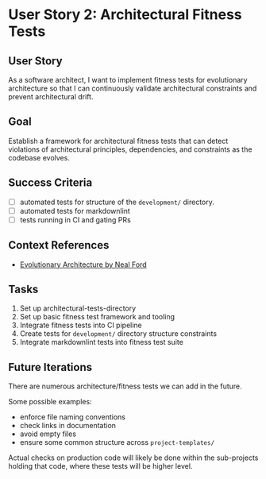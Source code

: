 # User Story 2: Architectural Fitness Tests

## User Story

As a software architect, I want to implement fitness tests for evolutionary architecture so that I can continuously validate architectural constraints and prevent architectural drift.

## Goal

Establish a framework for architectural fitness tests that can detect violations of architectural principles, dependencies, and constraints as the codebase evolves.

## Success Criteria

- [ ] automated tests for structure of the `development/` directory.
- [ ] automated tests for markdownlint
- [ ] tests running in CI and gating PRs

## Context References

- [Evolutionary Architecture by Neal Ford](https://www.thoughtworks.com/radar/techniques/evolutionary-architecture)

## Tasks

1) Set up architectural-tests-directory
1) Set up basic fitness test framework and tooling
1) Integrate fitness tests into CI pipeline
1) Create tests for `development/` directory structure constraints
1) Integrate markdownlint tests into fitness test suite

## Future Iterations

There are numerous architecture/fitness tests we can add in the future.

Some possible examples:

- enforce file naming conventions
- check links in documentation
- avoid empty files
- ensure some common structure across `project-templates/`

Actual checks on production code will likely be done within the sub-projects holding that code, where these tests will be higher level.
